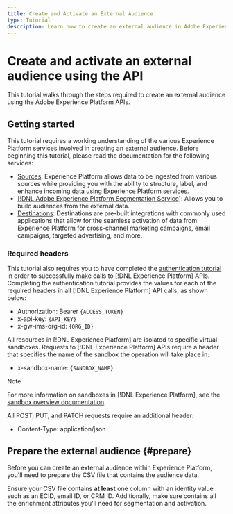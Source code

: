 ```yaml
---
title: Create and Activate an External Audience
type: Tutorial
description: Learn how to create an external audience in Adobe Experience Platform using the Experience Platform APIs.
---
```


# Create and activate an external audience using the API

This tutorial walks through the steps required to create an external audience using the Adobe Experience Platform APIs.

## Getting started

This tutorial requires a working understanding of the various Experience Platform services involved in creating an external audience. Before beginning this tutorial, please read the documentation for the following services:

- [Sources](../../sources/home.md): Experience Platform allows data to be ingested from various sources while providing you with the ability to structure, label, and enhance incoming data using Experience Platform services.
- [[!DNL Adobe Experience Platform Segmentation Service]](../home.md): Allows you to build audiences from the external data.
- [Destinations](../../destinations/home.md): Destinations are pre-built integrations with commonly used applications that allow for the seamless activation of data from Experience Platform for cross-channel marketing campaigns, email campaigns, targeted advertising, and more.

### Required headers

This tutorial also requires you to have completed the [authentication tutorial](https://www.adobe.com/go/platform-api-authentication-en) in order to successfully make calls to [!DNL Experience Platform] APIs. Completing the authentication tutorial provides the values for each of the required headers in all [!DNL Experience Platform] API calls, as shown below:

- Authorization: Bearer `{ACCESS_TOKEN}`
- x-api-key: `{API_KEY}`
- x-gw-ims-org-id: `{ORG_ID}`

All resources in [!DNL Experience Platform] are isolated to specific virtual sandboxes. Requests to [!DNL Experience Platform] APIs require a header that specifies the name of the sandbox the operation will take place in:

- x-sandbox-name: `{SANDBOX_NAME}`

>[!NOTE]
>
>For more information on sandboxes in [!DNL Experience Platform], see the [sandbox overview documentation](../../sandboxes/home.md). 

All POST, PUT, and PATCH requests require an additional header:

- Content-Type: application/json

## Prepare the external audience {#prepare}

Before you can create an external audience within Experience Platform, you'll need to prepare the CSV file that contains the audience data.

Ensure your CSV file contains **at least** one column with an identity value such as an ECID, email ID, or CRM ID. Additionally, make sure contains all the enrichment attributes you'll need for segmentation and activation.

